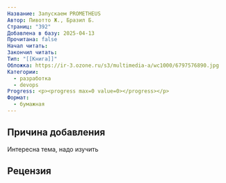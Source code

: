 ```yaml
---
Название: Запускаем PROMETHEUS
Автор: Пивотто Ж., Бразил Б.
Страниц: "392"
Добавлена в базу: 2025-04-13
Прочитана: false
Начал читать: 
Закончил читать: 
Тип: "[[Книга]]"
Обложка: https://ir-3.ozone.ru/s3/multimedia-a/wc1000/6797576890.jpg
Категории:
  - разработка
  - devops
Progress: <p><progress max=0 value=0></progress></p>
Формат:
  - бумажная
---
```

## Причина добавления

Интересна тема, надо изучить

## Рецензия
